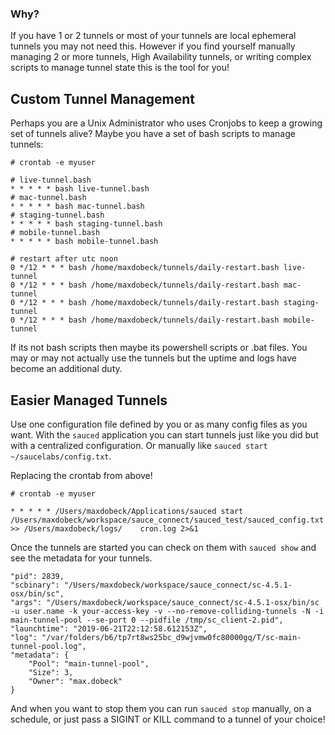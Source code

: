 ### Why?
If you have 1 or 2 tunnels or most of your tunnels are local ephemeral tunnels you may not need this.  However if you find yourself manually managing 2 or more tunnels, High Availability tunnels, or writing complex scripts to manage tunnel state this is the tool for you!


## Custom Tunnel Management
Perhaps you are a Unix Administrator who uses Cronjobs to keep a growing set of tunnels alive?  Maybe you have a set of bash scripts to manage tunnels:

```
# crontab -e myuser

# live-tunnel.bash
* * * * * bash live-tunnel.bash
# mac-tunnel.bash
* * * * * bash mac-tunnel.bash
# staging-tunnel.bash
* * * * * bash staging-tunnel.bash
# mobile-tunnel.bash
* * * * * bash mobile-tunnel.bash

# restart after utc noon 
0 */12 * * * bash /home/maxdobeck/tunnels/daily-restart.bash live-tunnel
0 */12 * * * bash /home/maxdobeck/tunnels/daily-restart.bash mac-tunnel
0 */12 * * * bash /home/maxdobeck/tunnels/daily-restart.bash staging-tunnel
0 */12 * * * bash /home/maxdobeck/tunnels/daily-restart.bash mobile-tunnel
```

If its not bash scripts then maybe its powershell scripts or .bat files.  You may or may not actually use the tunnels but the uptime and logs have become an additional duty.

## Easier Managed Tunnels
Use one configuration file defined by you or as many config files as you want.  With the `sauced` application you can start tunnels just like you did but with a centralized configuration.  Or manually like `sauced start ~/saucelabs/config.txt`.

Replacing the crontab from above!

```
# crontab -e myuser

* * * * * /Users/maxdobeck/Applications/sauced start /Users/maxdobeck/workspace/sauce_connect/sauced_test/sauced_config.txt >> /Users/maxdobeck/logs/    cron.log 2>&1
```

Once the tunnels are started you can check on them with `sauced show` and  see the metadata for your tunnels.

```
"pid": 2839,
"scbinary": "/Users/maxdobeck/workspace/sauce_connect/sc-4.5.1-osx/bin/sc",
"args": "/Users/maxdobeck/workspace/sauce_connect/sc-4.5.1-osx/bin/sc -u user.name -k your-access-key -v --no-remove-colliding-tunnels -N -i main-tunnel-pool --se-port 0 --pidfile /tmp/sc_client-2.pid",
"launchtime": "2019-06-21T22:12:58.612153Z",
"log": "/var/folders/b6/tp7rt8ws25bc_d9wjvmw0fc80000gq/T/sc-main-tunnel-pool.log",
"metadata": {
    "Pool": "main-tunnel-pool",
    "Size": 3,
    "Owner": "max.dobeck"
}
```

And when you want to stop them you can run `sauced stop` manually, on a schedule, or just pass a SIGINT or KILL command to a tunnel of your choice!



